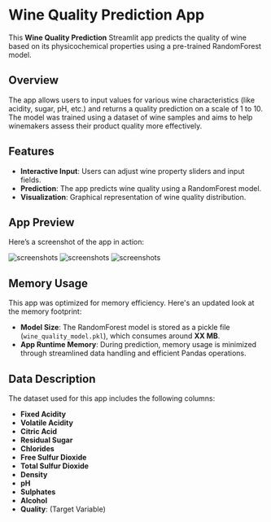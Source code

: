 # Wine Quality Prediction App

This **Wine Quality Prediction** Streamlit app predicts the quality of wine based on its physicochemical properties using a pre-trained RandomForest model.

## Overview

The app allows users to input values for various wine characteristics (like acidity, sugar, pH, etc.) and returns a quality prediction on a scale of 1 to 10. The model was trained using a dataset of wine samples and aims to help winemakers assess their product quality more effectively.

## Features

- **Interactive Input**: Users can adjust wine property sliders and input fields.
- **Prediction**: The app predicts wine quality using a RandomForest model.
- **Visualization**: Graphical representation of wine quality distribution.

## App Preview

Here’s a screenshot of the app in action:

![screenshots](screenshots/Screenshot_2024-09-18_194339.png)
![screenshots](screenshots/Screenshot_2024-09-18_194503.png)
![screenshots](screenshots/Screenshot_2024-09-18_194532.png)


## Memory Usage

This app was optimized for memory efficiency. Here's an updated look at the memory footprint:
- **Model Size**: The RandomForest model is stored as a pickle file (`wine_quality_model.pkl`), which consumes around **XX MB**.
- **App Runtime Memory**: During prediction, memory usage is minimized through streamlined data handling and efficient Pandas operations.

## Data Description

The dataset used for this app includes the following columns:
- **Fixed Acidity**
- **Volatile Acidity**
- **Citric Acid**
- **Residual Sugar**
- **Chlorides**
- **Free Sulfur Dioxide**
- **Total Sulfur Dioxide**
- **Density**
- **pH**
- **Sulphates**
- **Alcohol**
- **Quality**: (Target Variable)



